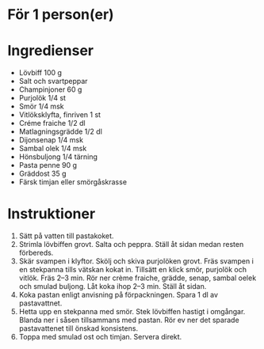 # För 1 person(er)
# Ingredienser
- Lövbiff 100 g
- Salt och svartpeppar
- Champinjoner 60 g
- Purjolök 1/4 st
- Smör 1/4 msk
- Vitlöksklyfta, finriven 1 st
- Créme fraiche 1/2 dl
- Matlagningsgrädde 1/2 dl
- Dijonsenap 1/4 msk
- Sambal olek 1/4 msk
- Hönsbuljong 1/4 tärning
- Pasta penne 90 g
- Gräddost 35 g
- Färsk timjan eller smörgåskrasse
# Instruktioner
1. Sätt på vatten till pastakoket.
2. Strimla lövbiffen grovt. Salta och peppra. Ställ åt sidan medan resten förbereds.
3. Skär svampen i klyftor. Skölj och skiva purjolöken grovt. Fräs svampen i en stekpanna tills vätskan kokat in. Tillsätt en klick smör, purjolök och vitlök. Fräs 2–3 min. Rör ner crème fraiche, grädde, senap, sambal oelek och smulad buljong. Låt koka ihop 2–3 min. Ställ åt sidan.
4. Koka pastan enligt anvisning på förpackningen. Spara 1 dl av pastavattnet.
5. Hetta upp en stekpanna med smör. Stek lövbiffen hastigt i omgångar. Blanda ner i såsen tillsammans med pastan. Rör ev ner det sparade pastavattenet till önskad konsistens.
6. Toppa med smulad ost och timjan. Servera direkt.